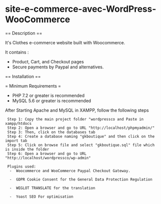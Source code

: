 # site-e-commerce-avec-WordPress-WooCommerce
== Description ==

It's Clothes e-commerce website built with Woocommerce.

It contains :
- Product, Cart, and Checkout pages
- Secure payments by Paypal and alternatives.

== Installation ==

= Minimum Requirements =

* PHP 7.2 or greater is recommended
* MySQL 5.6 or greater is recommended


After Starting Apache and MySQL in XAMPP, follow the following steps
```
 Step 1: Copy the main project folder "wordpressco and Paste in xampp/htdocs
 Step 2: Open a browser and go to URL "http://localhost/phpmyadmin/"
 Step 3: Then, click on the databases tab
 Step 4: Create a database naming "gkboutique" and then click on the import tab
 Step 5: Click on browse file and select "gkboutique.sql" file which is inside the folder
 Step 6: Open a browser and go to URL "http://localhost/wordpressco/wp-admin"
 
 Plugins used:
  -  Woocommerce and WooCommerce Paypal Checkout Gateway.
  
  -  GDPR Cookie Consent for the General Data Protection Regulation
  
  -  WEGLOT TRANSLATE for the translation
  
  -  Yoast SEO For optimisation


```



